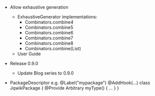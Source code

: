 -  Allow exhaustive generation
   - ExhaustiveGenerator implementations:
     - Combinators.combine4
     - Combinators.combine5
     - Combinators.combine6
     - Combinators.combine7
     - Combinators.combine8
     - Combinators.combine(List)
   - User Guide

- Release 0.9.0
    - Update Blog series to 0.9.0

- PackageDescriptor e.g.
  @Label("mypackage")
  @AddHook(...)
  class JqwikPackage {
    @Provide
    Arbitrary<MyType> myType() { ... }
  }
  